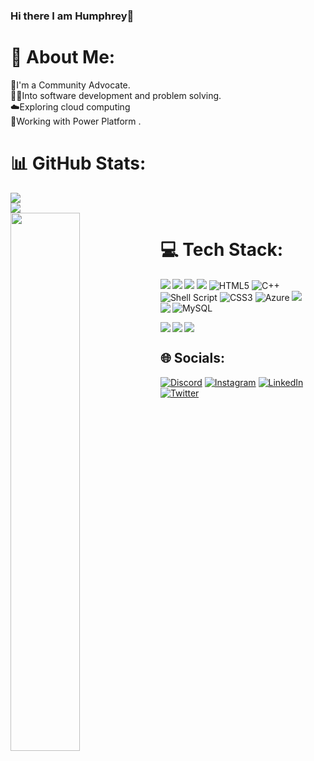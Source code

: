 ### Hi there I am Humphrey👋

# 💫 About Me:
🤝I'm a Community Advocate.<br>👨‍💻Into software development and problem solving.<br>☁️Exploring cloud computing<br>💪Working with Power Platform .


# 📊 GitHub Stats:
<img  src="https://github-readme-stats.vercel.app/api?username=hum-dev&show_icons=true&theme=radical"/><br/>
![](https://github-readme-streak-stats.herokuapp.com/?user=hum-dev&theme=dark&hide_border=true)<br/>
<img align="left" width="47%" src="https://github-readme-stats.vercel.app/api/top-langs/?username=anuraghazra&layout=compact"/>


# 💻 Tech Stack:
<img  src="https://img.shields.io/badge/javascript-%23323330.svg?style=for-the-badge&logo=javascript&logoColor=%23F7DF1E"/> <img align="left" src="https://img.shields.io/badge/react-%2320232a.svg?style=for-the-badge&logo=react&logoColor=%2361DAFB"/> <img align="left" src="https://img.shields.io/badge/node.js-6DA55F?style=for-the-badge&logo=node.js&logoColor=white"/> <img src="https://img.shields.io/badge/express.js-%23404d59.svg?style=for-the-badge&logo=express&logoColor=%2361DAFB"/> ![HTML5](https://img.shields.io/badge/html5-%23E34F26.svg?style=for-the-badge&logo=html5&logoColor=white) ![C++](https://img.shields.io/badge/c++-%2300599C.svg?style=for-the-badge&logo=c%2B%2B&logoColor=white) ![Shell Script](https://img.shields.io/badge/shell_script-%23121011.svg?style=for-the-badge&logo=gnu-bash&logoColor=white) ![CSS3](https://img.shields.io/badge/css3-%231572B6.svg?style=for-the-badge&logo=css3&logoColor=white) ![Azure](https://img.shields.io/badge/azure-%230072C6.svg?style=for-the-badge&logo=azure-devops&logoColor=white) <img src="https://img.shields.io/badge/github%20actions-%232671E5.svg?style=for-the-badge&logo=githubactions&logoColor=white"/> ![MySQL](https://img.shields.io/badge/mysql-%2300f.svg?style=for-the-badge&logo=mysql&logoColor=white) <img align="left" src="https://img.shields.io/badge/MongoDB-%234ea94b.svg?style=for-the-badge&logo=mongodb&logoColor=white"/>


<img align="left" src="https://img.shields.io/badge/Microsoft_Learn-258ffa?style=for-the-badge&logo=microsoft&logoColor=white"/>
<img align="left" src="https://img.shields.io/badge/Pluralsight-EE3057?style=for-the-badge&logo=pluralsight&logoColor=white"/>
<img src="https://img.shields.io/badge/Udemy-A435F0?style=for-the-badge&logo=Udemy&logoColor=white"/>

## 🌐 Socials:
[![Discord](https://img.shields.io/badge/Discord-%237289DA.svg?logo=discord&logoColor=white)](https://discord.gg/humphrey23) [![Instagram](https://img.shields.io/badge/Instagram-%23E4405F.svg?logo=Instagram&logoColor=white)](https://instagram.com/Humz_kimshly) [![LinkedIn](https://img.shields.io/badge/LinkedIn-%230077B5.svg?logo=linkedin&logoColor=white)](https://linkedin.com/in/humphrey-muriungi/) [![Twitter](https://img.shields.io/badge/Twitter-%231DA1F2.svg?logo=Twitter&logoColor=white)](https://twitter.com/@humphrey_MH) 


<!--
- 🔭 I’m currently working on ...MentorPro a mentorship platform that will bring experts from all over to help and guide peers and anyone getting started in Tech

Here are some ideas to get you started:

- 🔭 I’m currently working on ...
- 🌱 I’m currently learning ...
- 👯 I’m looking to collaborate on ...
- 🤔 I’m looking for help with ...
- 💬 Ask me about ...
- 📫 How to reach me: ...
- 😄 Pronouns: ...
- ⚡ Fun fact: ...
-->
